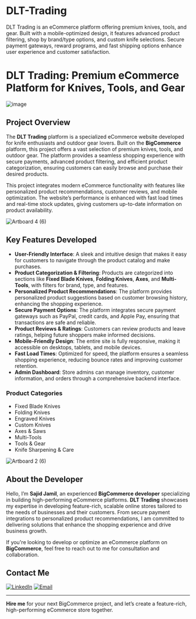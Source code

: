 # DLT-Trading
 DLT Trading is an eCommerce platform offering premium knives, tools, and gear. Built with a mobile-optimized design, it features advanced product filtering, shop by brand/type options, and custom knife selections. Secure payment gateways, reward programs, and fast shipping options enhance user experience and customer satisfaction.
# DLT Trading: Premium eCommerce Platform for Knives, Tools, and Gear

![image](https://github.com/user-attachments/assets/0bda6d22-eb8c-446f-ae14-927e0df3a3f6)

## Project Overview

The **DLT Trading** platform is a specialized eCommerce website developed for knife enthusiasts and outdoor gear lovers. Built on the **BigCommerce** platform, this project offers a vast selection of premium knives, tools, and outdoor gear. The platform provides a seamless shopping experience with secure payments, advanced product filtering, and efficient product categorization, ensuring customers can easily browse and purchase their desired products.

This project integrates modern eCommerce functionality with features like personalized product recommendations, customer reviews, and mobile optimization. The website’s performance is enhanced with fast load times and real-time stock updates, giving customers up-to-date information on product availability.

![Artboard 4 (6)](https://github.com/user-attachments/assets/cfc6a370-75e8-46a3-877d-85914de31e4c)

## Key Features Developed

- **User-Friendly Interface**: A sleek and intuitive design that makes it easy for customers to navigate through the product catalog and make purchases.
- **Product Categorization & Filtering**: Products are categorized into sections like **Fixed Blade Knives**, **Folding Knives**, **Axes**, and **Multi-Tools**, with filters for brand, type, and features.
- **Personalized Product Recommendations**: The platform provides personalized product suggestions based on customer browsing history, enhancing the shopping experience.
- **Secure Payment Options**: The platform integrates secure payment gateways such as PayPal, credit cards, and Apple Pay, ensuring that transactions are safe and reliable.
- **Product Reviews & Ratings**: Customers can review products and leave ratings, helping future shoppers make informed decisions.
- **Mobile-Friendly Design**: The entire site is fully responsive, making it accessible on desktops, tablets, and mobile devices.
- **Fast Load Times**: Optimized for speed, the platform ensures a seamless shopping experience, reducing bounce rates and improving customer retention.
- **Admin Dashboard**: Store admins can manage inventory, customer information, and orders through a comprehensive backend interface.

### Product Categories

- Fixed Blade Knives
- Folding Knives
- Engraved Knives
- Custom Knives
- Axes & Saws
- Multi-Tools
- Tools & Gear
- Knife Sharpening & Care

![Artboard 2 (6)](https://github.com/user-attachments/assets/bf7fbbee-d153-4743-abdd-6e7dc2d71efa)

## About the Developer

Hello, I’m **Sajid Jamil**, an experienced **BigCommerce developer** specializing in building high-performing eCommerce platforms. **DLT Trading** showcases my expertise in developing feature-rich, scalable online stores tailored to the needs of businesses and their customers. From secure payment integrations to personalized product recommendations, I am committed to delivering solutions that enhance the shopping experience and drive business growth.

If you're looking to develop or optimize an eCommerce platform on **BigCommerce**, feel free to reach out to me for consultation and collaboration.

## Contact Me

[![LinkedIn](https://img.shields.io/badge/LinkedIn-Connect-blue?style=for-the-badge&logo=linkedin)](https://www.linkedin.com/in/sajid-jameel-721256178/)
[![Email](https://img.shields.io/badge/Email-Contact%20Me-orange?style=for-the-badge&logo=gmail)](mailto:sajidjamil.met@gmail.com)

---

**Hire me** for your next BigCommerce project, and let’s create a feature-rich, high-performing eCommerce store together.
